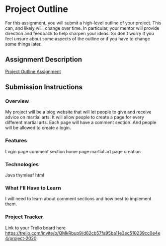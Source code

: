 # Project Outline
For this assignment, you will submit a high-level outline of your project. This can, and likely will, change over time. In particular, your mentor will provide direction and feedback to help sharpen your ideas. So don't worry if you feel unsure about some aspects of the outline or if you have to change some things later.

## Assignment Description
[Project Outline Assignment](https://education.launchcode.org/liftoff/modules/assignments/project-outline)

## Submission Instructions

### Overview
My project will be a blog website that will let people to give and receive advice on martial arts.
It will allow people to create a page for every different martial arts.
Each page will have a comment section. 
And people will be allowed to create a login.
### Features
Login page
comment section
home page
martial art page creation
### Technologies
Java 
thymleaf
html
### What I'll Have to Learn
I will need to learn about comment sections and how best to implement them.
### Project Tracker
Link to your Trello board here
https://trello.com/invite/b/QMkRbup9/d62cb57fa95ba11e3ec510239cc0e4e4/project-2020
